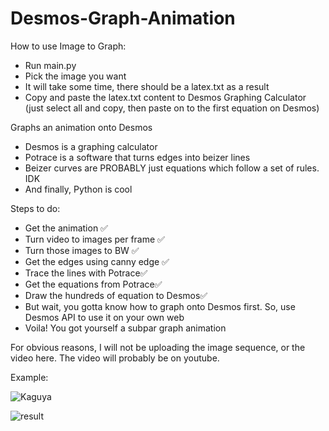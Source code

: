 # Desmos-Graph-Animation

How to use Image to Graph:
- Run main.py
- Pick the image you want
- It will take some time, there should be a latex.txt as a result
- Copy and paste the latex.txt content to Desmos Graphing Calculator (just select all and copy, then paste on to the first equation on Desmos)

Graphs an animation onto Desmos
- Desmos is a graphing calculator
- Potrace is a software that turns edges into beizer lines
- Beizer curves are PROBABLY just equations which follow a set of rules. IDK
- And finally, Python is cool

Steps to do:
- Get the animation ✅
- Turn video to images per frame ✅
- Turn those images to BW ✅
- Get the edges using canny edge ✅
- Trace the lines with Potrace✅
- Get the equations from Potrace✅
- Draw the hundreds of equation to Desmos✅
- But wait, you gotta know how to graph onto Desmos first. So, use Desmos API to use it on your own web
- Voila! You got yourself a subpar graph animation

For obvious reasons, I will not be uploading the image sequence, or the video here. The video will probably be on youtube.

Example:

![Kaguya](https://user-images.githubusercontent.com/88318140/132680429-13c12472-a933-4d96-a3d7-7104ba23e4ed.png=250x250)

![result](https://user-images.githubusercontent.com/88318140/132681141-a6a3085b-c286-4127-b09a-ec2ea3873604.png=250x250)

